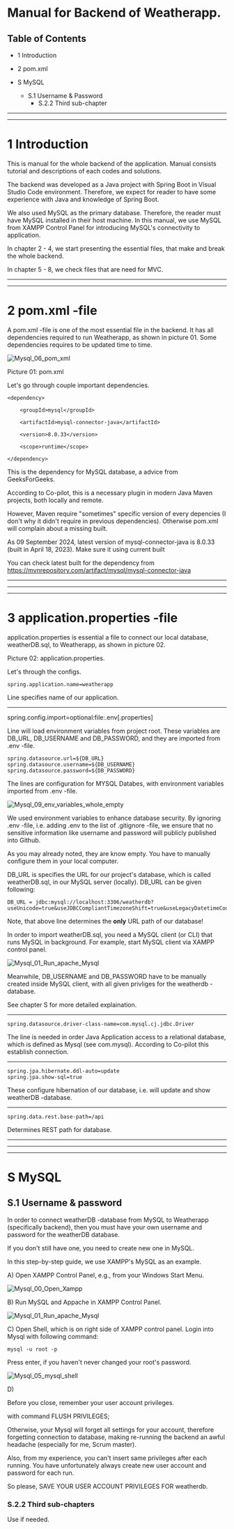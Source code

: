 # Manual for Backend of Weatherapp.

## Table of Contents

- 1 Introduction
- 2 pom.xml


- S MySQL
    - S.1 Username & Password
        - S.2.2 Third sub-chapter
---
---
# 1 Introduction

This is manual for the whole backend of the application.
Manual consists tutorial and descriptions of each codes and solutions.

The backend was developed as a Java project with Spring Boot 
in Visual Studio Code environment. Therefore, we expect for reader 
to have some experience with Java and knowledge of Spring Boot.

We also used MySQL as the primary database. Therefore, the reader
must have MySQL installed in their host machine. In this manual,
we use MySQL from XAMPP Control Panel for introducing MySQL's connectivity
to application.

In chapter 2 - 4, we start presenting the essential files, that make and break the whole backend.

In chapter 5 - 8, we check files that are need for MVC.

---
---
# 2 pom.xml -file

A pom.xml -file is one of the most essential file in the backend.
It has all dependencies required to run Weatherapp, as shown in picture 01.
Some dependencies requires to be updated time to time.

![Mysql_06_pom_xml](https://github.com/user-attachments/assets/65467e82-5b2a-4891-965e-5dc5edf3fd30)

Picture 01: pom.xml

Let's go through couple important dependencies.


	<dependency>

		<groupId>mysql</groupId>

		<artifactId>mysql-connector-java</artifactId>

		<version>8.0.33</version>

		<scope>runtime</scope>
	
	</dependency>

This is the dependency for MySQL database, a advice from GeeksForGeeks.
		
According to Co-pilot, this is a necessary plugin in modern
Java Maven projects, both locally and remote.

However, Maven require "sometimes" specific version of 
every depencies (I don't why it didn't require in
previous dependencies). Otherwise pom.xml will complain
about a missing built.

As 09 September 2024, latest version of mysql-connector-java
is 8.0.33 (built in April 18, 2023). Make sure it using current built

You can check latest built for the dependency from
https://mvnrepository.com/artifact/mysql/mysql-connector-java

---
---
---
# 3 application.properties -file

application.properties is essential a file to connect our local database,
weatherDB.sql, to Weatherapp, as shown in picture 02.

Picture 02: application.properties.

Let's through the configs.

	spring.application.name=weatherapp

Line specifies name of our application.

---

spring.config.import=optional:file:.env[.properties]

Line will load environment variables from project root.
These variables are DB_URL, DB_USERNAME and DB_PASSWORD,
and they are imported from .env -file.

	spring.datasource.url=${DB_URL}
	spring.datasource.username=${DB_USERNAME}
	spring.datasource.password=${DB_PASSWORD}

The lines are configuration for MYSQL Databes, with environment variables
imported from .env -file.

![Mysql_09_env_variables_whole_empty](https://github.com/user-attachments/assets/86902255-f6b2-425a-b799-bdbffc5bb228)

We used environment variables to enhance database security.
By ignoring .env -file, i.e. adding .env to the list of .gitignore -file,
we ensure that no sensitive information like username and password
will publicly published into Github.

As you may already noted, they are know empty.
You have to manually configure them in your local computer.

DB_URL is specifies the URL for our project's database,
which is called weatherDB.sql, in our MySQL server (locally).
DB_URL can be given following:

	DB_URL = jdbc:mysql://localhost:3306/weatherdb?useUnicode=true&useJDBCCompliantTimezoneShift=true&useLegacyDatetimeCode=false&serverTimezone=UTC

Note, that above line determines the **only** URL path of our database!

In order to import weatherDB.sql, you need a MySQL client 
(or CLI) that runs MySQL in background. For example,
start MySQL client via XAMPP control panel.

![Mysql_01_Run_apache_Mysql](https://github.com/user-attachments/assets/104595fa-8dd5-49ca-9b79-de35273b93ea)

Meanwhile, DB_USERNAME and DB_PASSWORD have to be manually created inside MySQL client,
with all given privliges for the weatherdb -database.

See chapter S for more detailed explaination.

---
	spring.datasource.driver-class-name=com.mysql.cj.jdbc.Driver

The line is needed in order Java Application
access to a relational database, which is defined as Mysql
(see com.mysql). According to Co-pilot this establish connection.

---

	spring.jpa.hibernate.ddl-auto=update
	spring.jpa.show-sql=true

These configure hibernation of our database, 
i.e. will update and show weatherDB -database.

---
	spring.data.rest.base-path=/api

Determines REST path for database.

---
---
---
# S MySQL

## S.1 Username & password

In order to connect weatherDB -database from MySQL to Weatherapp (specifically backend),
then you must have your own username and password for the weatherDB database.

If you don't still have one, you need to create new one in MySQL.

In this step-by-step guide, we use XAMPP's MySQL as an example.


A) Open XAMPP Control Panel, e.g., from your Windows Start Menu.

![Mysql_00_Open_Xampp](https://github.com/user-attachments/assets/2045bb3f-1e19-4b4e-a5a9-88582a8c92e8)


B) Run MySQL and Appache in XAMPP Control Panel.

![Mysql_01_Run_apache_Mysql](https://github.com/user-attachments/assets/305c04fc-78a6-46d4-9119-4b7373663603)

C) Open Shell, which is on right side of XAMPP control panel. Login into Mysql with following command:

	mysql -u root -p
 
Press enter, if you haven't never changed your root's password.

![Mysql_05_mysql_shell](https://github.com/user-attachments/assets/afdb43c9-281a-427a-aadf-3aef9ea3a028)




D) 

Before you close, remember your user account privileges.

with command FLUSH PRIVILEGES;

Otherwise, your Mysql will forget all settings for your account,
therefore forgetting connection to database, 
making re-running the backend an awful headache (especially for me, Scrum master).

Also, from my experience, you can't insert same privileges after each running.
You have unfortunately always create new user account and password for each run.

So please, SAVE YOUR USER ACCOUNT PRIVILEGES FOR weatherdb.

### S.2.2 Third sub-chapters

Use if needed.
